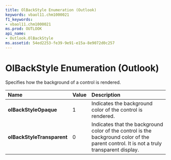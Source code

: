 ```yaml
---
title: OlBackStyle Enumeration (Outlook)
keywords: vbaol11.chm1000021
f1_keywords:
- vbaol11.chm1000021
ms.prod: OUTLOOK
api_name:
- Outlook.OlBackStyle
ms.assetid: 54ed2253-fe39-9e91-e15a-8e9072d0c257
---
```



# OlBackStyle Enumeration (Outlook)

Specifies how the background of a control is rendered.



|**Name**|**Value**|**Description**|
|:-----|:-----|:-----|
| **olBackStyleOpaque**|1|Indicates the background color of the control is rendered.|
| **olBackStyleTransparent**|0|Indicates that the background color of the control is the background color of the parent control. It is not a truly transparent display.|

